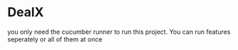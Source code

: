 # DealX 
you only need the cucumber runner to run this project. You can run features seperately or all of them at once
